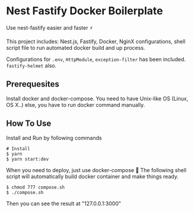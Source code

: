 # Nest Fastify Docker Boilerplate

Use nest-fastify easier and faster ⚡️

This project includes: Nest.js, Fastify, Docker, NginX configurations, shell script file to run automated docker build and up process.

Configurations for `.env`, `HttpModule`, `exception-filter` has been included. `fastify-helmet` also.

## Prerequesites

Install docker and docker-compose.
You need to have Unix-like OS (Linux, OS X..) else, you have to run docker command manually.

## How To Use

Install and Run by following commands

```shell
# Install
$ yarn
$ yarn start:dev
```

When you need to deploy, just use docker-compose 🐳
The following shell script will automatically build docker container and make things ready.

```shell
$ chmod 777 compose.sh
$ ./compose.sh
```

Then you can see the result at "127.0.0.1:3000"
